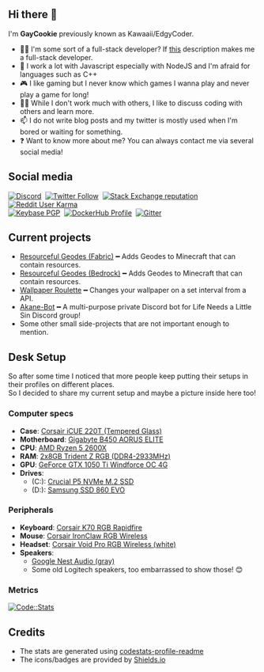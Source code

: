 ## Hi there 👋
I'm **GayCookie** previously known as Kawaaii/EdgyCoder.  
- 👨‍💻 I'm some sort of a full-stack developer? If [this](https://www.w3schools.com/whatis/whatis_fullstack.asp) description makes me a full-stack developer.
- 🌱 I work a lot with Javascript especially with NodeJS and I'm afraid for languages such as C++
- 🎮 I like gaming but I never know which games I wanna play and never play a game for long!
- 👯‍♀️ While I don't work much with others, I like to discuss coding with others and learn more.
- 📫 I do not write blog posts and my twitter is mostly used when I'm bored or waiting for something.
- ❓ Want to know more about me? You can always contact me via several social media!

## Social media
[![Discord](https://img.shields.io/discord/777865965542309888?label=Discord%20Guild&style=for-the-badge&logo=discord&logoColor=ffffff)](https://discord.gg/rsz9w9P2ht)
‎‎ [![Twitter Follow](https://img.shields.io/twitter/follow/agaycookie?color=%231DA1F2&label=Twitter&style=for-the-badge&logo=twitter&logoColor=ffffff)](https://twitter.com/AGayCookie)
‎‎ [![Stack Exchange reputation](https://img.shields.io/stackexchange/stackoverflow/r/12418331?color=%23F48024&label=Stack%20overflow&style=for-the-badge&logo=stackoverflow&logoColor=ffffff)](https://stackoverflow.com/users/12418331/kawaaii)
‎‎ [![Reddit User Karma](https://img.shields.io/reddit/user-karma/combined/Kawaaii-Programming?label=Reddit&style=for-the-badge&logo=reddit&logoColor=ffffff)](https://www.reddit.com/user/Kawaaii-Programming)  
‎‎ [![Keybase PGP](https://img.shields.io/keybase/pgp/kawaaii?label=Keybase&logo=keybase&logoColor=ffffff&style=for-the-badge)](https://keybase.io/kawaaii)
‎‎ [![DockerHub Profile](https://img.shields.io/badge/DockerHub-kawaaii-informational?style=for-the-badge&logo=docker&logoColor=ffffff)](https://hub.docker.com/u/kawaaii)
‎‎ [![Gitter](https://img.shields.io/gitter/room/edgy-irrelevant/community?label=edgy-irrelevant&logo=gitter&logoColor=ffffff&style=for-the-badge)](https://gitter.im/edgy-irrelevant/community)

## Current projects
- [Resourceful Geodes (Fabric)](https://github.com/gaycookie/ResourcefulGeodesFabric) ━ Adds Geodes to Minecraft that can contain resources.
- [Resourceful Geodes (Bedrock)](https://github.com/gaycookie/ResourcefulGeodes) ━ Adds Geodes to Minecraft that can contain resources.
- [Wallpaper Roulette](https://github.com/gaycookie/Wallpaper-Roulette) ━ Changes your wallpaper on a set interval from a API.
- [Akane-Bot](https://github.com/edgycoder/Akane-Bot) ━ A multi-purpose private Discord bot for Life Needs a Little Sin Discord group!
- Some other small side-projects that are not important enough to mention.

## Desk Setup
So after some time I noticed that more people keep putting their setups in their profiles on different places.  
So I decided to share my current setup and maybe a picture inside here too!  

### Computer specs
- **Case**: [Corsair iCUE 220T (Tempered Glass)](https://www.corsair.com/eu/en/Categories/Products/Cases/Mid-Tower-ATX-Cases/220T-RGB/p/CC-9011190-WW#tab-overview)
- **Motherboard**: [Gigabyte B450 AORUS ELITE](https://www.gigabyte.com/Motherboard/B450-AORUS-ELITE-rev-1x#kf)
- **CPU**: [AMD Ryzen 5 2600X](https://www.amd.com/en/products/cpu/amd-ryzen-5-2600x)
- **RAM**: [2x8GB Trident Z RGB (DDR4-2933MHz)](https://www.gskill.com/product/165/167/1536715317/F4-2933C14D-16GTZRXTrident-Z-RGB-(For-AMD)DDR4-2933MHz-CL14-14-14-34-1.35V16GB-(2x8GB))
- **GPU**: [GeForce GTX 1050 Ti Windforce OC 4G](https://www.gigabyte.com/Graphics-Card/GV-N105TWF2OC-4GD#kf)
- **Drives**:
  - (C:): [Crucial P5 NVMe M.2 SSD](https://www.crucial.com/products/ssd/crucial-p5-ssd)
  - (D:): [Samsung SSD 860 EVO](https://www.samsung.com/semiconductor/minisite/ssd/product/consumer/860evo/)

### Peripherals
- **Keyboard**: [Corsair K70 RGB Rapidfire](https://www.corsair.com/us/en/Categories/Products/Gaming-Keyboards/RGB-Mechanical-Gaming-Keyboards/K70-RGB-RAPIDFIRE-Mechanical-Gaming-Keyboard-%E2%80%94-CHERRY%C2%AE-MX-Speed-RGB/p/CH-9101014-NA)
- **Mouse**: [Corsair IronClaw RGB Wireless](https://www.corsair.com/us/en/Categories/Products/Gaming-Mice/Wireless-Gaming-Mice/IRONCLAW-RGB-WIRELESS-Gaming-Mouse/p/CH-9317011-NA)
- **Headset**: [Corsair Void Pro RGB Wireless (white)](https://www.corsair.com/us/en/Categories/Products/Gaming-Headsets/Wireless-Headsets/void-pro-wireless-config-na/p/CA-9011153-NA)
- **Speakers**: 
  - [Google Nest Audio (gray)](https://store.google.com/en/product/nest_audio)
  - Some old Logitech speakers, too embarrassed to show those! 😊

### Metrics
[![Code::Stats](https://codestats-readme.wegfan.cn/history-graph/GayCookie?bg_color=0D1117&text_color=aaa&grid_color=333&language_colors=[%223e4053%22,%22cc4b48%22,%22518fbd%22,%22ba7a2b%22,%2260bd68%22,%22f17cb0%22,%22b2912f%22,%22c71585%22,%22b276b2%22])](https://codestats.net/users/GayCookie)

## Credits
- The stats are generated using [codestats-profile-readme](https://github.com/WEGFan/codestats-profile-readme)
- The icons/badges are provided by [Shields.io](https://shields.io/)
